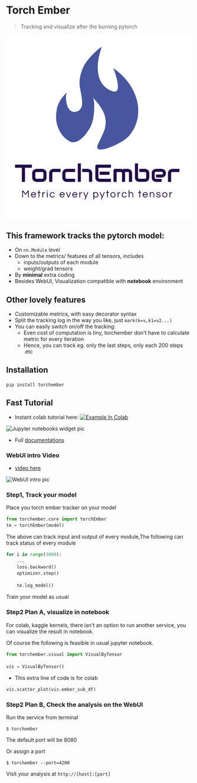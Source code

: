 # Torch Ember
> Tracking and visualize after the burning pytorch


![logo](nbs/logo1.png)
## This framework tracks the pytorch model:

* On ```nn.Module``` level
* Down to the metrics/ features of all tensors, includes
    * inputs/outputs of each module
    * weight/grad tensors
* By **minimal** extra coding
* Besides WebUI, Visualization compatible with **notebook** environment

## Other lovely features
* Customizable metrics, with easy decorator syntax
* Split the tracking log in the way you like, just ```mark(k=v,k1=v2...)```
* You can easily switch on/off the tracking:
    * Even cost of computation is tiny, torchember don't have to calculate metric for every iteration
    * Hence, you can track eg. only the last steps, only each 200 steps .etc

## Installation
```pip install torchember```

## Fast Tutorial

* Instant colab tutorial here: <a href="https://colab.research.google.com/github/raynardj/torchember/blob/master/nb_test/torchember_instant_tutorial.ipynb" target="_parent"><img src="https://camo.githubusercontent.com/52feade06f2fecbf006889a904d221e6a730c194/68747470733a2f2f636f6c61622e72657365617263682e676f6f676c652e636f6d2f6173736574732f636f6c61622d62616467652e737667" alt="Example In Colab" data-canonical-src="https://colab.research.google.com/assets/colab-badge.svg"></a>

![Jupyter notebooks widget pic](nbs/002.png)

* Full [documentations](https://raynardj.github.io/torchember/)

### WebUI intro Video
* [video here](https://www.youtube.com/watch?v=2NbXDqcZKPY)

![WebUI intro pic](nbs/001.png)

### Step1, Track your model

Place you torch ember tracker on your model

```python
from torchember.core import torchEmber
te = torchEmber(model)
```

The above can track input and output of every module,The following can track status of every module

```python
for i in range(1000):
    ...
    loss.backward()
    optimizer.step()
    
    te.log_model()

```

Train your model as usual

### Step2 Plan A, visualize in notebook
For colab, kaggle kernels, there isn't an option to run another service, you can visualize the result in notebook.

Of course the following is feasible in usual jupyter notebook.

```python
from torchember.visual import VisualByTensor

vis = VisualByTensor()
```
*  This extra line of code is for colab
```python
vis.scatter_plot(vis.ember_sub_df)
```

### Step2 Plan B, Check the analysis on the WebUI

Run the service from terminal
```shell
$ torchember
```
The default port will be 8080

Or assign a port
```shell
$ torchember --port=4200
```

Visit your analysis at ```http://[host]:[port]```
